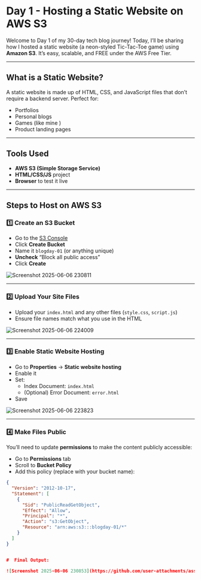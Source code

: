 #  Day 1 - Hosting a Static Website on AWS S3

Welcome to Day 1 of my 30-day tech blog journey! Today, I’ll be sharing how I hosted a static website (a neon-styled Tic-Tac-Toe game) using **Amazon S3**. It’s easy, scalable, and FREE under the AWS Free Tier.

---

##  What is a Static Website?

A static website is made up of HTML, CSS, and JavaScript files that don’t require a backend server. Perfect for:
- Portfolios
- Personal blogs
- Games (like mine )
- Product landing pages

---

## Tools Used

- **AWS S3 (Simple Storage Service)**
- **HTML/CSS/JS** project
- **Browser** to test it live

---

##  Steps to Host on AWS S3

### 1️⃣ Create an S3 Bucket

- Go to the [S3 Console](https://console.aws.amazon.com/s3/)
- Click **Create Bucket**
- Name it `blogday-01` (or anything unique)
- **Uncheck** “Block all public access”
- Click **Create**


![Screenshot 2025-06-06 230811](https://github.com/user-attachments/assets/120901d5-b6e3-489c-a1e6-5c62bd407419)


---

### 2️⃣ Upload Your Site Files

- Upload your `index.html` and any other files (`style.css`, `script.js`)
- Ensure file names match what you use in the HTML


![Screenshot 2025-06-06 224009](https://github.com/user-attachments/assets/78059541-ec97-46f0-8874-6a77cea9cc61)


---

### 3️⃣ Enable Static Website Hosting

- Go to **Properties** → **Static website hosting**
- Enable it
- Set:
  - Index Document: `index.html`
  - (Optional) Error Document: `error.html`
- Save


![Screenshot 2025-06-06 223823](https://github.com/user-attachments/assets/4539a88e-4b89-4a0c-9575-6c781e6f2e3b)


---

### 4️⃣ Make Files Public

You’ll need to update **permissions** to make the content publicly accessible:
- Go to **Permissions** tab
- Scroll to **Bucket Policy**
- Add this policy (replace with your bucket name):

```json
{
  "Version": "2012-10-17",
  "Statement": [
    {
      "Sid": "PublicReadGetObject",
      "Effect": "Allow",
      "Principal": "*",
      "Action": "s3:GetObject",
      "Resource": "arn:aws:s3:::blogday-01/*"
    }
  ]
}


#  Final Output:

![Screenshot 2025-06-06 230853](https://github.com/user-attachments/assets/ab28bdfb-a684-46a2-af48-ee32e9c3dba9)

